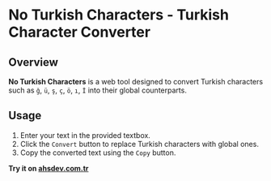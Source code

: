 # No Turkish Characters - Turkish Character Converter

## Overview
**No Turkish Characters** is a web tool designed to convert Turkish characters such as `ğ`, `ü`, `ş`, `ç`, `ö`, `ı`, `İ` into their global counterparts.

## Usage
1. Enter your text in the provided textbox.
2. Click the `Convert` button to replace Turkish characters with global ones.
3. Copy the converted text using the `Copy` button.

**Try it on [ahsdev.com.tr](https://ahsdev.com.tr/no-tr-char)**
